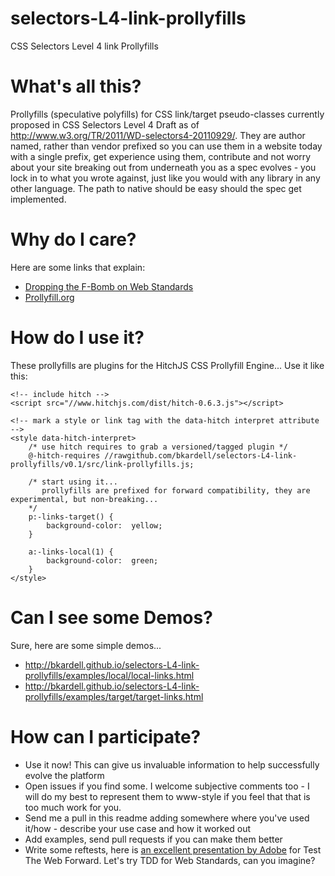 selectors-L4-link-prollyfills
=============================
CSS Selectors Level 4 link Prollyfills


What's all this?
================
Prollyfills (speculative polyfills) for CSS link/target pseudo-classes currently proposed in CSS Selectors Level 4 Draft as of http://www.w3.org/TR/2011/WD-selectors4-20110929/.
They are author named, rather than vendor prefixed so you can use them in a website today with a single prefix, get experience using them, contribute and not worry about 
your site breaking out from underneath you as a spec evolves - you lock in to what you wrote against, just like you would with any library in any other language.
The path to native should be easy should the spec get implemented.

Why do I care?
==============
Here are some links that explain:
* [Dropping the F-Bomb on Web Standards](http://briankardell.wordpress.com/2013/05/17/dropping-the-f-bomb/)
* [Prollyfill.org](prollyfill.org)


How do I use it?
================
These prollyfills are plugins for the HitchJS CSS Prollyfill Engine... Use it like this:

    <!-- include hitch -->
    <script src="//www.hitchjs.com/dist/hitch-0.6.3.js"></script>
    
    <!-- mark a style or link tag with the data-hitch interpret attribute -->
    <style data-hitch-interpret>
        /* use hitch requires to grab a versioned/tagged plugin */
        @-hitch-requires //rawgithub.com/bkardell/selectors-L4-link-prollyfills/v0.1/src/link-prollyfills.js;

        /* start using it... 
           prollyfills are prefixed for forward compatibility, they are experimental, but non-breaking...
        */
        p:-links-target() { 
            background-color:  yellow;  
        }
        
        a:-links-local(1) {  
            background-color:  green; 
        }
    </style>
    

Can I see some Demos?
======
Sure, here are some simple demos...

* http://bkardell.github.io/selectors-L4-link-prollyfills/examples/local/local-links.html
* http://bkardell.github.io/selectors-L4-link-prollyfills/examples/target/target-links.html


How can I participate?
======================
 * Use it now!  This can give us invaluable information to help successfully evolve the platform
 * Open issues if you find some.  I welcome subjective comments too - I will do my best to represent them to www-style if you feel that that is too much work for you.
 * Send me a pull in this readme adding somewhere where you've used it/how - describe your use case and how it worked out
 * Add examples, send pull requests if you can make them better
 * Write some reftests, here is [an excellent presentation by Adobe]([http://adobe.github.io/web-platform/presentations/testtwf-how-to-write-a-reftest/#/]) for Test The Web Forward.  Let's try TDD for Web Standards, can you imagine?
